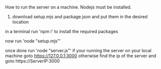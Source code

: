 How to run the server on a machine.
Nodejs must be installed.

1. download setup.mjs and package.json and put them in the desired location

in a terminal run 'npm i' to install the required packages

now run 'node "setup.mjs"'

once done run 'node "server.js"'
if your running the server on your local machine goto https://127.0.0.1:3000 otherwise find the ip of the server and goto https://ServerIP:3000
